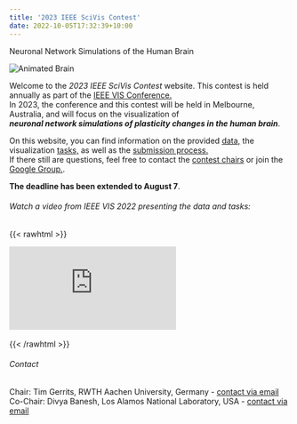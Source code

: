 ```yaml
---
title: '2023 IEEE SciVis Contest'
date: 2022-10-05T17:32:39+10:00
---
```


Neuronal Network Simulations of the Human Brain

![Animated Brain](/brainAnim.webp)

Welcome to the *2023 IEEE SciVis Contest* website.
This contest is held annually as part of the [IEEE VIS Conference.](http://ieeevis.org)  
In 2023, the conference and this contest will be held in Melbourne, Australia, and will focus on the visualization of  
 ***neuronal network simulations of plasticity changes in the human brain***.

On this website, you can find information on the provided [data,](/data) the visualization [tasks,](/tasks) as well as the [submission process.](/submission)  
If there still are questions, feel free to contact the [contest chairs](mailto:scivis_contest@ieeevis.org) or join the [Google Group.](https://groups.google.com/g/scivis2023).

**The deadline has been extended to August 7**.

###### Watch a video from IEEE VIS 2022 presenting the data and tasks:


{{< rawhtml >}}
<div class="video-container">
  <iframe src="https://www.youtube.com/embed/9PqgR_gTEjs" frameborder="0" allow="accelerometer; autoplay; encrypted-media; gyroscope; picture-in-picture" allowfullscreen></iframe>
</div>
<br>
{{< /rawhtml >}}

###### Contact
Chair: Tim Gerrits, RWTH Aachen University, Germany - [contact via email](mailto:gerrits@vis.rwth-aachen.de)  
Co-Chair: Divya Banesh, Los Alamos National Laboratory, USA - [contact via email](mailto:dbanesh@lanl.gov)
